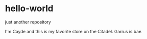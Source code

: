 # hello-world
just another repository

I'm Cayde and this is my favorite store on the Citadel. Garrus is bae.
